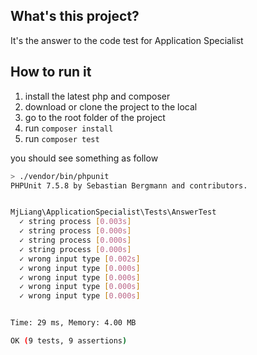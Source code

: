 ## What's this project?
It's the answer to the code test for Application Specialist

## How to run it

1. install the latest php and composer
2. download or clone the project to the local
3. go to the root folder of the project
4. run `composer install`
5. run `composer test`

you should see something as follow

```bash
> ./vendor/bin/phpunit
PHPUnit 7.5.8 by Sebastian Bergmann and contributors.


MjLiang\ApplicationSpecialist\Tests\AnswerTest
  ✓ string process [0.003s]
  ✓ string process [0.000s]
  ✓ string process [0.000s]
  ✓ string process [0.000s]
  ✓ wrong input type [0.002s]
  ✓ wrong input type [0.000s]
  ✓ wrong input type [0.000s]
  ✓ wrong input type [0.000s]
  ✓ wrong input type [0.000s]


Time: 29 ms, Memory: 4.00 MB

OK (9 tests, 9 assertions)

```


